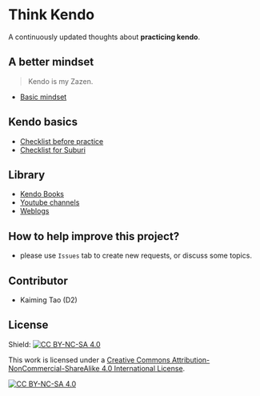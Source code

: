 # Think Kendo

A continuously updated thoughts about **practicing kendo**.


## A better mindset

> Kendo is my Zazen.

- [Basic mindset](./mindset.md)


## Kendo basics

- [Checklist before practice](./checklist-after-practice.md)
- [Checklist for Suburi](./checklist-for-suburi.md)


## Library

- [Kendo Books](Book-list.md)
- [Youtube channels](./video-channels.md)
- [Weblogs]()

## How to help improve this project?

- please use `Issues` tab to create new requests, or discuss some topics.


## Contributor

- Kaiming Tao (D2)

## License

Shield: [![CC BY-NC-SA 4.0][cc-by-nc-sa-shield]][cc-by-nc-sa]

This work is licensed under a
[Creative Commons Attribution-NonCommercial-ShareAlike 4.0 International License][cc-by-nc-sa].

[![CC BY-NC-SA 4.0][cc-by-nc-sa-image]][cc-by-nc-sa]

[cc-by-nc-sa]: http://creativecommons.org/licenses/by-nc-sa/4.0/
[cc-by-nc-sa-image]: https://licensebuttons.net/l/by-nc-sa/4.0/88x31.png
[cc-by-nc-sa-shield]: https://img.shields.io/badge/License-CC%20BY--NC--SA%204.0-lightgrey.svg
